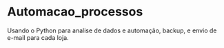 # Automacao_processos
 Usando o Python para analise de dados e automação, backup, e envio de e-mail para cada loja.
